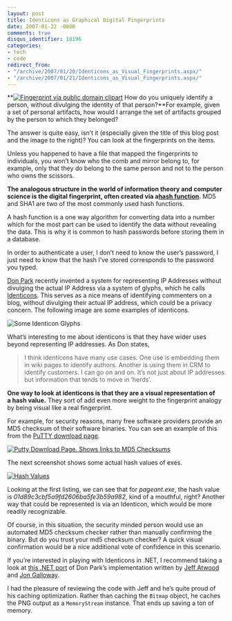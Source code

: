 ```yaml
---
layout: post
title: Identicons as Graphical Digital Fingerprints
date: 2007-01-22 -0800
comments: true
disqus_identifier: 18196
categories:
- tech
- code
redirect_from:
- "/archive/2007/01/20/Identicons_as_Visual_Fingerprints.aspx/"
- "/archive/2007/01/21/Identicons_as_Visual_Fingerprints.aspx/"
---
```


**[![Fingerprint via public domain
clipart](https://haacked.com/images/haacked_com/WindowsLiveWriter/IdenticonsasVisualFingerprints_CB0/fingerprint_thumb1.png)](https://haacked.com/images/haacked_com/WindowsLiveWriter/IdenticonsasVisualFingerprints_CB0/fingerprint3.png)
How do you uniquely identify a person, without divulging the identity of
that person?**For example, given a set of personal artifacts, how would
I arrange the set of artifacts grouped by the person to which they
belonged?

The answer is quite easy, isn’t it (especially given the title of this
blog post and the image to the right)? You can look at the fingerprints
on the items.

Unless you happened to have a file that mapped the fingerprints to
individuals, you won’t know who the comb and mirror belong to, for
example, only that they do belong to the same person and not to the
person who owns the scissors.

**The analogous structure in the world of information theory and
computer science is the digital fingerprint, often created via
a**[**hash
function**](http://en.wikipedia.org/wiki/Hash_function "Hash Functions on Wikipedia").
MD5 and SHA1 are two of the most commonly used hash functions.

A hash function is a one way algorithm for converting data into a number
which for the most part can be used to identify the data without
revealing the data. This is why it is common to hash passwords before
storing them in a database.

In order to authenticate a user, I don’t need to know the user’s
password, I just need to know that the hash I’ve stored corresponds to
the password you typed.

[Don
Park](http://www.docuverse.com/blog/donpark/ "Daily Habit, blog of Don Park")
recently invented a system for representing IP Addresses without
divulging the actual IP Address via a system of glyphs, which he calls
[Identicons](http://www.docuverse.com/blog/donpark/2007/01/19/identicon-explained "Identicon Explained").
This serves as a nice means of identifying commenters on a blog, without
divulging their actual IP address, which could be a privacy concern. The
following image are some examples of identicons.

![Some Identicon
Glyphs](https://haacked.com/images/haacked_com/WindowsLiveWriter/IdenticonsasVisualFingerprints_CB0/identiconsamples_thumb1.png)

What’s interesting to me about identicons is that they have wider uses
beyond representing IP addresses. As Don states,

> I think identicons have many use cases. One use is embedding them in
> wiki pages to identify authors. Another is using them in CRM to
> identify customers. I can go on and on. It’s not just about IP
> addresses but information that tends to move in ’herds’.

**One way to look at identicons is that they are a visual representation
of a hash value.** They sort of add even more weight to the fingerprint
analogy by being visual like a real fingerprint.

For example, for security reasons, many free software providers provide
an MD5 checksum of their software binaries. You can see an example of
this from the [PuTTY download
page](http://www.chiark.greenend.org.uk/~sgtatham/putty/download.html "PuTTY Download Page").

[![Putty Download Page. Shows links to MD5
Checksums](https://haacked.com/images/haacked_com/WindowsLiveWriter/IdenticonsasVisualFingerprints_CB0/image0_thumb5.png)](https://haacked.com/images/haacked_com/WindowsLiveWriter/IdenticonsasVisualFingerprints_CB0/image07.png) 

The next screenshot shows some actual hash values of exes.

[![Hash
Values](https://haacked.com/images/haacked_com/WindowsLiveWriter/IdenticonsasVisualFingerprints_CB0/image0_thumb9.png)](https://haacked.com/images/haacked_com/WindowsLiveWriter/IdenticonsasVisualFingerprints_CB0/image013.png)

Looking at the first listing, we can see that for *pageant.exe*, the
hash value is *01d89c3cbf5a9fd2606ba5fe3b59a982*, kind of a mouthful,
right? Another way that could be represented is via an Identicon, which
would be more readily recognizable.

Of course, in this situation, the security minded person would use an
automated MD5 checksum checker rather than manually confirming the
binary. But do you trust your md5 checksum checker? A quick visual
confirmation would be a nice additional vote of confidence in this
scenario.

If you’re interested in playing with Identicons in .NET, I recommend
taking a look at [this .NET
port](http://www.codinghorror.com/blog/archives/000774.html "Identicons for .NET")
of Don Park’s implementation written by [Jeff
Atwood](http://www.codinghorror.com/blog/ "Jeff Atwood’s blog, Coding Horro")
and [Jon
Galloway](http://weblogs.asp.net/jgalloway/ "Jon Galloway’s Blog").

I had the pleasure of reviewing the code with Jeff and he’s quite proud
of his caching optimization. Rather than caching the `Bitmap` object, he
caches the PNG output as a `MemoryStream` instance. That ends up saving
a ton of memory.

